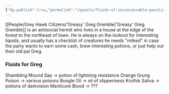 ```yaml
---
{"dg-publish":true,"permalink":"/quests/fluids-of-inconceivable-peculiarity/","tags":["GreyHawk","Quest"]}
---
```


[[People/Grey Hawk Citizens/'Greasy' Greg Gremble\|'Greasy' Greg Gremble]] is an antisocial hermit who lives in a house at the edge of the forest to the northeast of town.  He is always on the lookout for interesting liquids, and usually has a checklist of creatures he needs "milked" in case the party wants to earn some cash, brew interesting potions, or just help out their old pal Greg.  

### Fluids for Greg
Shambling Mound Sap -> potion of lightning resistance
Orange Grung Poison -> various poisons
Boogle Oil -> oil of slipperiness
Kruthik Saliva -> potions of darkvision
Manticore Blood -> ???
